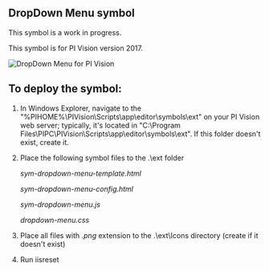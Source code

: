## DropDown Menu symbol

This symbol is a work in progress.

This symbol is for PI Vision version 2017.

<img src="https://github.com/AnnaPerry/PI-Coresight-Custom-Symbols/blob/master/Community%20Samples/OSIsoft/dropdown-menu/Example.png" 
alt="DropDown Menu for PI Vision" />

## To deploy the symbol: 

1. In Windows Explorer, navigate to the "%PIHOME%\PIVision\Scripts\app\editor\symbols\ext" on your PI Vision web server; typically, it's located in "C:\Program Files\PIPC\PIVision\Scripts\app\editor\symbols\ext".
If this folder doesn't exist, create it.

2. Place the following symbol files to the .\ext folder

	*sym-dropdown-menu-template.html*
	
	*sym-dropdown-menu-config.html*
	
	*sym-dropdown-menu.js*
	
	*dropdown-menu.css*

3. Place all files with *.png* extension to the .\ext\Icons directory (create if it doesn't exist)
6. Run iisreset
